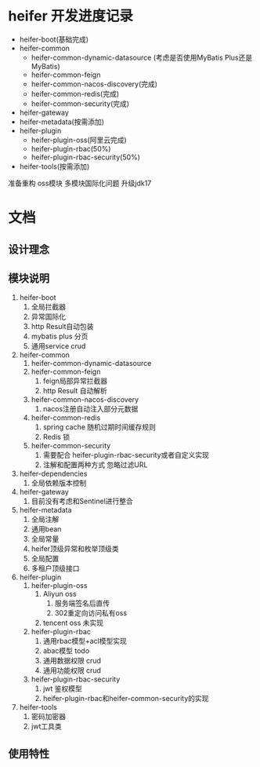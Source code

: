# heifer 开发进度记录

- heifer-boot(基础完成)
- heifer-common
    - heifer-common-dynamic-datasource (考虑是否使用MyBatis Plus还是MyBatis)
    - heifer-common-feign
    - heifer-common-nacos-discovery(完成)
    - heifer-common-redis(完成)
    - heifer-common-security(完成)
- heifer-gateway
- heifer-metadata(按需添加)
- heifer-plugin
    - heifer-plugin-oss(阿里云完成)
    - heifer-plugin-rbac(50%)
    - heifer-plugin-rbac-security(50%)
- heifer-tools(按需添加)


准备重构 oss模块 多模块国际化问题 升级jdk17


# 文档
## 设计理念
## 模块说明
1. heifer-boot
   1. 全局拦截器
   2. 异常国际化
   3. http Result自动包装
   4. mybatis plus 分页
   5. 通用service crud
2. heifer-common
   1. heifer-common-dynamic-datasource
   2. heifer-common-feign
      1. feign局部异常拦截器
      2. http Result 自动解析
   3. heifer-common-nacos-discovery
      1. nacos注册自动注入部分元数据
   4. heifer-common-redis
      1. spring cache 随机过期时间缓存规则
      2. Redis 锁
   5. heifer-common-security
      1. 需要配合 heifer-plugin-rbac-security或者自定义实现
      2. 注解和配置两种方式 忽略过滤URL
3. heifer-dependencies
   1. 全局依赖版本控制
4. heifer-gateway
   1. 目前没有考虑和Sentinel进行整合
5. heifer-metadata
   1. 全局注解
   2. 通用bean
   3. 全局常量
   4. heifer顶级异常和枚举顶级类
   5. 全局配置
   6. 多租户顶级接口
6. heifer-plugin
   1. heifer-plugin-oss
      1. Aliyun oss
         1. 服务端签名后直传
         2. 302重定向访问私有oss
      2. tencent oss 未实现
   2. heifer-plugin-rbac
      1. 通用rbac模型+acl模型实现
      2. abac模型 todo
      3. 通用数据权限 crud
      4. 通用功能权限 crud
   3. heifer-plugin-rbac-security
      1. jwt 鉴权模型
      2. heifer-plugin-rbac和heifer-common-security的实现
7. heifer-tools
   1. 密码加密器
   2. jwt工具类

## 使用特性

##  